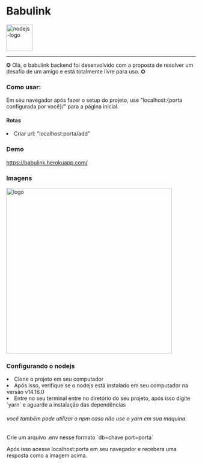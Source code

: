 # Babulink

<div style="display: flex;">
<img src="https://img.shields.io/badge/Node.js-43853D?style=for-the-badge&logo=node.js&logoColor=white" alt="nodejs-logo" width="70px" />
</div>

---
  ✪ Olá, o babulink backend foi desenvolvido com a proposta de resolver um desafio de um amigo e está totalmente livre para uso. ✪
  
  <h3> Como usar:</h2>
  <p>Em seu navegador após fazer o setup do projeto, use "localhost:{porta configurada por você}/" para a página inicial.</p>
  <h4>Rotas</h4>
  <div style="display: flex; outline: none;">
  <li>Criar url: "localhost:porta/add"</li>
  </div>
  
<h3>Demo</h3>
<a href="https://babulink.herokuapp.com/">https://babulink.herokuapp.com/</a>

<h3>Imagens</h3>
<img src="https://user-images.githubusercontent.com/63478331/114748913-c1c38100-9d28-11eb-99dd-b15e45d960f7.png" width="440px" alt="logo">  

 <h3>Configurando o nodejs</h3>
 
 <div style="margin: 1px;">
 <li>Clone o projeto em seu computador</li>
 <li>Após isso, verifique se o nodejs está instalado em seu computador na versão v14.16.0</li>
 <li>Entre no seu terminal entre no diretório do seu projeto, após isso digite `yarn` e aguarde a instalação das dependências</li>
 
 <h6>você também pode utilizar o npm caso não use o yarn em sua maquina.</h6>
 
 <p>Crie um arquivo .env nesse formato `db=chave port=porta`</p>
 <p>Após isso acesse localhost:porta em seu navegador e recebera uma resposta como a imagem acima.</p>
 </div>
